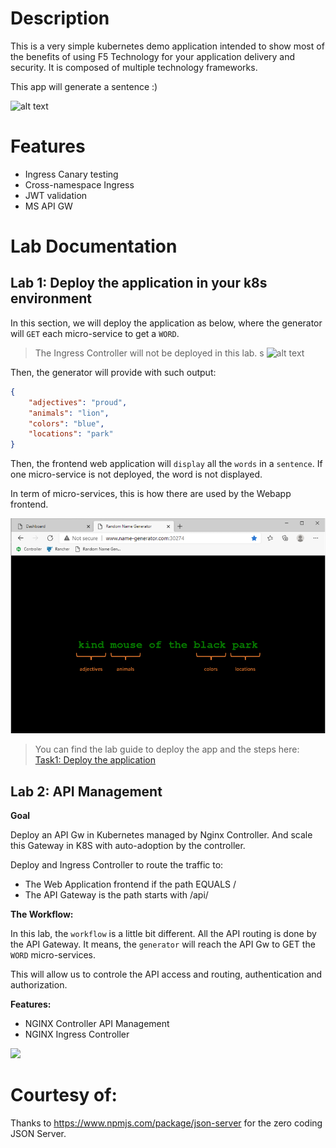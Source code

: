# Description
This is a very simple kubernetes demo application intended to show most of the benefits of using F5 Technology for your application delivery and security.
It is composed of multiple technology frameworks.

This app will generate a sentence :)

![alt text](docs/images/sentence-webapp.gif)

# Features
- Ingress Canary testing
- Cross-namespace Ingress
- JWT validation
- MS API GW

# Lab Documentation
## Lab 1: Deploy the application in your k8s environment

In this section, we will deploy the application as below, where the generator will `GET` each micro-service to get a `WORD`. 

> The Ingress Controller will not be deployed in this lab.
s
  ![alt text](docs/images/task1-topology.jpg)

Then, the generator will provide with such output:

``` json
{
    "adjectives": "proud",
    "animals": "lion",
    "colors": "blue",
    "locations": "park"
}
```

Then, the frontend web application will `display` all the `words` in a `sentence`. If one micro-service is not deployed, the word is not displayed.

In term of micro-services, this is how there are used by the Webapp frontend.

  ![alt text](docs/images/webapp-containers.png)


> You can find the lab guide to deploy the app and the steps here: [Task1: Deploy the application](docs/task1/README.md)


## Lab 2: API Management
  **Goal**

  Deploy an API Gw in Kubernetes managed by Nginx Controller. And scale this Gateway in K8S with auto-adoption by the controller.

  Deploy and Ingress Controller to route the traffic to:
    
  - The Web Application frontend if the path EQUALS /
  - The API Gateway is the path starts with /api/

  **The Workflow:**

  In this lab, the `workflow` is a little bit different. All the API routing is done by the API Gateway. It means, the `generator` will reach the API Gw to GET the `WORD` micro-services.

  This will allow us to controle the API access and routing, authentication and authorization.


  **Features:**
  - NGINX Controller API Management
  - NGINX Ingress Controller
  
  ![](docs/images/topology2.png)


# Courtesy of:
Thanks to https://www.npmjs.com/package/json-server for the zero coding JSON Server.